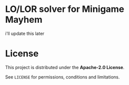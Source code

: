 ﻿# LO/LOR solver for Minigame Mayhem

i'll update this later

# License

This project is distributed under the **Apache-2.0 License**.

See `LICENSE` for permissions, conditions and limitations.
